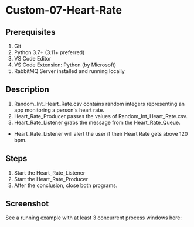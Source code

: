 # Custom-07-Heart-Rate
## Prerequisites

1. Git
1. Python 3.7+ (3.11+ preferred)
1. VS Code Editor
1. VS Code Extension: Python (by Microsoft)
1. RabbitMQ Server installed and running locally

## Description
1. Random_Int_Heart_Rate.csv contains random integers representing an app monitoring a person's heart rate.
1. Heart_Rate_Producer passes the values of Random_Int_Heart_Rate.csv.
1. Heart_Rate_Listener grabs the message from the Heart_Rate_Queue.
- Heart_Rate_Listener will alert the user if their Heart Rate gets above 120 bpm.

## Steps
1. Start the Heart_Rate_Listener
2. Start the Heart_Rate_Producer
3. After the conclusion, close both programs.

## Screenshot

See a running example with at least 3 concurrent process windows here:
